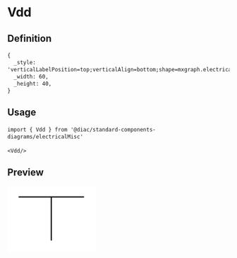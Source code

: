 # Vdd

## Definition

```
{
  _style: 'verticalLabelPosition=top;verticalAlign=bottom;shape=mxgraph.electrical.signal_sources.vdd;shadow=0;dashed=0;align=center;strokeWidth=1;fontSize=24;html=1;flipV=1;',
  _width: 60,
  _height: 40,
}
```

## Usage

```
import { Vdd } from '@diac/standard-components-diagrams/electricalMisc'

<Vdd/>
```

## Preview

<img src="./vdd.png" width="200"/>
